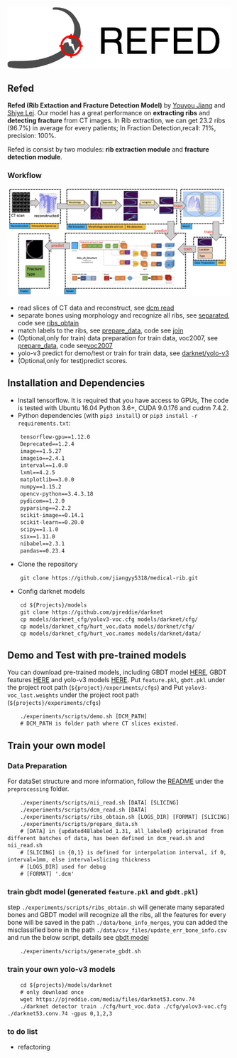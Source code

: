 
![REFED_logo](.github/logo_refed_side_white.jpg)

## Refed

**Refed (Rib Extaction and Fracture Detection Model)** by [Youyou Jiang](jiangyy5318@gmail.com) and [Shiye Lei](leishiye@gmail.com). Our model has a great performance on **extracting ribs** and **detecting fracture** from CT images.
In Rib extraction, we can get 23.2 ribs (96.7%) in average for every patients; In Fraction Detection,recall: 71%, precision: 100%.

Refed is consist by two modules: **rib extraction module** and **fracture detection module**.

### Workflow

![workflow](.github/tech_route.jpeg)

+ read slices of CT data and reconstruct, see [dcm read](preprocessing/separated)
+ separate bones using morphology and recognize all ribs, see [separated](preprocessing/separated), code see [ribs_obtain](preprocessing/separated/ribs_obtain)
+ match labels to the ribs, see [prepare_data](preprocessing/prepare_data), code see [join](preprocessing/prepare_data/join_xls_nii_rib.py)
+ (Optional,only for train) data preparation for train data, voc2007, see [prepare_data](preprocessing/prepare_data), code see[voc2007](preprocessing/prepare_data/voc2007/write_xml_and_pic_voc2007.py)
+ yolo-v3 predict for demo/test or train for train data, see [darknet/yolo-v3](models/README.md)
+ (Optional,only for test)predict scores.

## Installation and Dependencies

+ Install tensorflow. It is required that you have access to GPUs, The code is tested with Ubuntu 16.04
Python 3.6+, CUDA 9.0.176 and cudnn 7.4.2.
+ Python dependencies (with `pip3 install`) or  `pip3 install -r requirements.txt`:
```
    tensorflow-gpu==1.12.0
    Deprecated==1.2.4
    image==1.5.27
    imageio==2.4.1
    interval==1.0.0
    lxml==4.2.5
    matplotlib==3.0.0
    numpy==1.15.2
    opencv-python==3.4.3.18
    pydicom==1.2.0
    pyparsing==2.2.2
    scikit-image==0.14.1
    scikit-learn==0.20.0
    scipy==1.1.0
    six==1.11.0
    nibabel==2.3.1
    pandas==0.23.4
```
+ Clone the repository

```shell
    git clone https://github.com/jiangyy5318/medical-rib.git
```

+ Config darknet models

```shell
    cd ${Projects}/models
    git clone https://github.com/pjreddie/darknet
    cp models/darknet_cfg/yolov3-voc.cfg models/darknet/cfg/
    cp models/darknet_cfg/hurt_voc.data models/darknet/cfg/
    cp models/darknet_cfg/hurt_voc.names models/darknet/data/
```

## Demo and Test with pre-trained models

You can download pre-trained models, including GBDT model [HERE](https://drive.google.com/open?id=1_-dP4Y6wYDC5lqQ4uaIcXrAM-AHT_xd7), 
GBDT features [HERE](https://drive.google.com/open?id=1R8OkfLWniBhjFkAAYDlTWYwavt4dYaiB) and yolo-v3 models [HERE](https://drive.google.com/open?id=1E6OMPPBoIje3YZszMEypKb2v6APsqaF8). Put `feature.pkl`, `gbdt.pkl` under the project root path (`${project}/experiments/cfgs`) and 
Put `yolov3-voc_last.weights` under the project root path (`${projects}/experiments/cfgs`) 

```shell
    ./experiments/scripts/demo.sh [DCM_PATH]
    # DCM_PATH is folder path where CT slices existed.
```

## Train your own model

### Data Preparation

For dataSet structure and more information, follow the [README](preprocessing/README.md) under the `preprocessing` folder.

```shell
    ./experiments/scripts/nii_read.sh [DATA] [SLICING]
    ./experiments/scripts/dcm_read.sh [DATA]
    ./experiments/scripts/ribs_obtain.sh [LOGS_DIR] [FORMAT] [SLICING]
    ./experiments/scripts/prepare_data.sh
    # [DATA] in {updated48labeled_1.31, all_labeled} originated from different batches of data, has been defined in dcm_read.sh and nii_read.sh
    # [SLICING] in {0,1} is defined for interpolation interval, if 0, interval=1mm, else interval=slicing thickness 
    # [LOGS_DIR] used for debug
    # [FORMAT] '.dcm'
```

### train gbdt model (generated `feature.pkl` and `gbdt.pkl`)

step `./experiments/scripts/ribs_obtain.sh` will generate many separated bones and GBDT model will recognize all the ribs,
all the features for every bone will be saved in the path `./data/bone_info_merges`, you can added the misclassified bone in the
path `./data/csv_files/update_err_bone_info.csv` and run the below script, details see [gbdt model](preprocessing/rib_recognition)

```shell
    ./experiments/scripts/generate_gbdt.sh
```

### train your own yolo-v3 models

```shell
    cd ${projects}/models/darknet
    # only download once
    wget https://pjreddie.com/media/files/darknet53.conv.74
    ./darknet detector train ./cfg/hurt_voc.data ./cfg/yolov3-voc.cfg ./darknet53.conv.74 -gpus 0,1,2,3
```

### to do list
- refactoring
